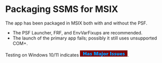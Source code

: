 # Packaging SSMS for MSIX

The app has been packaged in MSIX both with and without the PSF.
* The PSF Launcher, FRF, and EnvVarFixups are recommended.
* The launch of the primary app fails; possibly it still uses unsupported COM+.


Testing on Windows 10/11 indicates [<img src="/media/CatIssues.png" alt="Has Issues" />](/media/CatIssues.png).  
